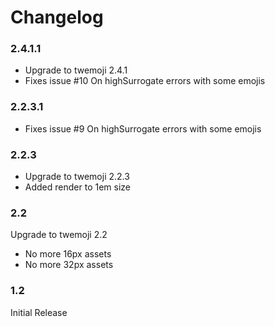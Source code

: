 # Changelog

### 2.4.1.1

 - Upgrade to twemoji 2.4.1
 - Fixes issue #10 On highSurrogate errors with some emojis

### 2.2.3.1

 - Fixes issue #9 On highSurrogate errors with some emojis
 
### 2.2.3

 - Upgrade to twemoji 2.2.3
 - Added render to 1em size

### 2.2

Upgrade to twemoji 2.2

 - No more 16px assets
 - No more 32px assets

### 1.2

Initial Release

